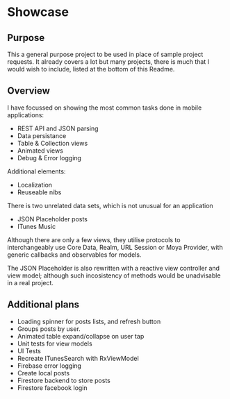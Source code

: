 # Showcase #

## Purpose
This a general purpose project to be used in place of sample project requests. It already covers a lot but many projects, there is much that I would wish to include, listed at the bottom of this Readme.

## Overview
I have focussed on showing the most common tasks done in mobile applications:
  - REST API and JSON parsing
  - Data persistance 
  - Table & Collection views
  - Animated views
  - Debug & Error logging
  
Additional elements:
  - Localization
  - Reuseable nibs

There is two unrelated data sets, which is not unusual for an application
  - JSON Placeholder posts
  - ITunes Music

Although there are only a few views, they utilise protocols to interchangeably use Core Data, Realm, URL Session or Moya Provider, with generic callbacks and observables for models.

The JSON Placeholder is also rewritten with a reactive view controller and view model; although such incosistency of methods would be unadvisable in a real project.

## Additional plans
- Loading spinner for posts lists, and refresh button
- Groups posts by user. 
- Animated table expand/collapse on user tap
- Unit tests for view models
- UI Tests
- Recreate ITunesSearch with RxViewModel
- Firebase error logging
- Create local posts
- Firestore backend to store posts
- Firestore facebook login

